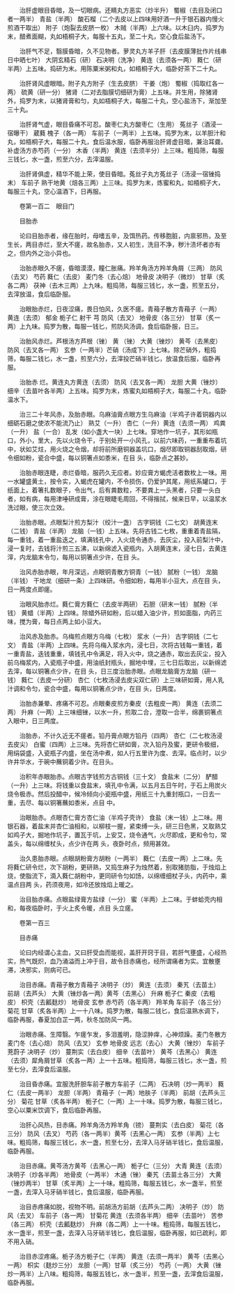 <!-- { "loadSidebar": true } -->
　　治肝虚眼目昏暗，及一切眼病。还睛丸方恶实（炒半升） 蜀椒（去目及闭口者一两半） 青盐（半两） 酸石榴（二个去皮以上四味用好酒一升于银石器内慢火煎酒干取出） 附子（炮裂去皮脐一枚） 木贼（半两）上六味。以木臼内，捣罗为末，醋煮面糊，丸如梧桐子大，每服十五丸，至二十丸，空心食后盐汤下。

　　治肝气不足，翳膜昏暗，久不见物者。萝灵丸方羊子肝（去皮膜薄批作片线串日中晒七叶） 大阴玄精石（研） 石决明（洗净） 黄连（去须各一两） 蕤仁（研半两）上五味。捣研为末。用陈粟米粥和丸，如梧桐子大，临卧好茶下二十丸。

　　治肝肾风虚眼暗。附子丸方附子（生去皮脐） 干姜（炮） 蜀椒（捣取红各一两） 硫黄（研一分） 猪肾（二对去脂膜切细研为膏）上五味。并生用，除猪肾外，捣罗为末，以猪肾膏和匀，丸如梧桐子大，每服二十丸，空心盐汤下，渐加至三十丸。

　　治肝肾气虚，眼目昏痛不可忍。酸枣仁丸方酸枣仁（生用） 菟丝子（酒浸一宿曝干） 葳蕤 槐子（各一两） 车前子（一两半）上五味。捣罗为末，以羊胆汁和丸，如梧桐子大，每服二十丸，食后温水服，临卧再服治肝肾虚目暗，兼治耳聋。补虚汤方赤芍药（一分） 木香（半两） 黄连（去须半分）上三味。粗捣筛，每服三钱匕，水一盏，煎至六分，去滓温服。

　　治肝肾俱虚，精华不能上荣，使目昏暗。菟丝子丸方菟丝子（汤浸一宿锉捣末） 车前子 熟干地黄（焙各三两）上三味。捣罗为末，炼蜜和丸，如梧桐子大，每服三十丸，空心温酒下，日再服。

　　卷第一百二　眼目门

　　目胎赤

　　论曰目胎赤者，缘在胎时，母嗜五辛，及饵热药。传移胞脏，内禀邪热，及至生长，两目赤烂，至大不瘥，故名胎赤，又人初生，洗目不净，秽汁渍坏者亦有之，但内外之治小异也。

　　治胎赤眼久不瘥，昏暗漠漠，瞳仁胀痛。羚羊角汤方羚羊角屑（三两） 防风（去叉） 芍药 蕤仁（去皮） 麦门冬（去心焙） 地骨皮 决明子（微炒） 甘草（炙各二两） 茯神（去木三两）上九味。粗捣筛，每服三钱匕，水一盏，煎至五分，去滓放温，食后临卧服。

　　治眼胎赤烂，日夜涩痛，畏日怕风，久医不瘥。青葙子散方青葙子（一两） 黄连（去须） 郁金 栀子仁 射干 芎 防风（去叉） 地骨皮（各三分） 甘草（炙一两）上九味。捣罗为散，每服一钱匕，煎防风汤调，食后临卧服，日三。

　　治胎风赤烂。芦根汤方芦根（锉） 黄 （锉） 大黄（锉炒） 黄芩（去黑皮） 防风（去叉各一两） 玄参（一两半）芒硝（汤成下）上七味。除芒硝外，粗捣筛，每服二钱匕，水一盏，煎至六分，去滓投芒硝半钱匕，放温食后服，临卧再服。

　　治胎赤 烂。黄连丸方黄连（去须） 防风（去叉各一两） 龙胆 大黄（锉炒） 细辛（去苗叶各半两）上五味。捣罗为末，炼蜜丸如梧桐子大，每服二十丸，临卧温水下。

　　治三二十年风赤，及胎赤眼。乌麻油膏点眼方生乌麻油（半鸡子许着铜器内以细砺石磨之使浓不能流乃止） 熟艾（一升） 杏仁（一升）黄连（去须一两） 鸡粪（一升） 盐（一合） 乱发（如小盏大一块）上七味。穿地作一坑子，其形如瓶口，外小，里大，先以火烧令干，于别处开一小风孔，以前六味药，一重重布着坑中，状如艾炷，用火烧之令烟，却将前所磨铜器盖坑口，烟尽即取铜器刮取烟，研令细如粉，瓷合中盛，每以铜箸点如黍米，在目 头，临卧点之甚妙。

　　治胎赤眼连睫，赤烂昏暗，服药久无应者。妙应膏方蝎虎活者数枚上一味。用一水罐盛黄土，按令实，入蝎虎在罐内，不令损伤，仍爱护其尾，用纸系罐口，于纸面上，着箸扎数眼子，令出气，后有粪数粒，不要粪上一头黑者，只要一头白者，如有病，每用津唾研成膏，涂在眼睫毛周回，不得揩拭，候来日早，以温浆水洗过眼，使三次立效。

　　治胎赤眼。点眼梨汁煎方梨汁（绞汁一盏） 古字铜钱（二七文） 胡黄连末（二钱） 青盐（半两） 龙脑（一钱）上五味。先将古钱二七枚，重重着青盐隔，每一重钱，着一重盐迭之，填满钱孔中，入火烧令通赤，去灰尘，投入前梨汁中，浸一复时，去钱将汁煎三五沸，以新绵滤入瓷瓶内，入胡黄连末，浸七日，去黄连滓，内龙脑末令匀，每用以铜箸点少许，在目 头。

　　治风赤胎赤眼，年月深远，点眼铜青散方铜青（一钱） 腻粉（一钱） 龙脑（半钱） 干地龙（细研一条）上四味研。令细如粉，每用半小豆大，点在目 头，日一两度点即瘥。

　　治眼风胎赤烂。蕤仁膏方蕤仁（去皮半两研） 石胆（研末一钱） 腻粉（半钱） 黄蜡（半两）上四味。除蜡外研如粉，后以蜡入油少许，煎如面脂，内药三味，搅为膏，每日点两上如小豆大。

　　治风赤及胎赤。乌梅煎点眼方乌梅（七枚） 浆水（一升） 古字铜钱（二七文） 青盐（半两）上四味。先将乌梅入浆水内，浸七日，次将古钱每一重钱，着一重青盐，迭钱重重，填钱孔中令满足，将入火中，烧之通赤，取出去灰尘，投入前乌梅浆内，入瓷瓶子中盛，用油纸封瓶头，掘地中埋，三七日后取出，以新绵滤去滓，每以铜箸点少许，在目 头，日三度治胎赤眼。点眼龙脑膏方龙脑（研一钱） 蕤仁（去皮一分研） 杏仁（七枚汤浸去皮尖双仁研）上三味研如膏，用人乳汁调和令匀，瓷合中盛，每用以铜箸点少许，在目 头，日两度。

　　治胎赤兼晕、疼痛不可忍。点眼秦皮煎方秦皮（去粗皮一两） 黄连（去须二两） 升麻（一两）上三味细锉，以水一升，煎取二合，澄取一合半，绵裹铜箸点入眼中，日三两度。

　　治胎赤，不计久近无不瘥者。铅丹膏点眼方铅丹（四两） 杏仁（二七枚汤浸去皮尖） 白蜜（四两）上三味。先将杏仁研如膏，次入铅丹及蜜，更研令极细，用绢袋盛，入瓷瓶子内盛，坐在汤中煮，如人行五里许为度、去滓。临点时，以少许井华水，于碗中蘸铜着少许。在目头。

　　治积年赤眼胎赤。点眼古字钱煎方古铜钱（三十文） 食盐末（二分） 酽醋（一升）上三味。将钱重以食盐末，填孔中令满，以五月五日午时，于石上用炭火烧令极赤。然后投醋中，候冷倾向小瓷瓶中盛，用纸三十九重封瓶口，一日去一重，去尽、每以铜箸蘸如黍米，点目 中。

　　治眼胎赤。点眼杏仁膏方杏仁油（半鸡子壳许） 食盐（末一钱）上二味。用银石器，着盐末并杏仁油相和，以柳枝一握，紧束缚一头，研三日色黑，又取熟艾如鸡子大，掘地作坑子，置瓦于坑，上安艾，烧令通气，火尽即成，更和令匀，常盖头，每以绵缠杖头，点少许在两 头，夜卧时点，频用甚效。

　　治久患胎赤眼。点眼胡粉膏方胡粉（一两半） 蕤仁（去皮一两）上二味。先将蕤仁研令烂，次下胡粉，更研熟，又捣生麻子为烛然着，别取猪肪脂，于烛焰上烧，使脂流下，滴入蕤仁胡粉中，更同研令匀如饧，以绵缠细杖子头，内药中，乘温点目两 头，药须夜用，如冷还放烛焰上暖之。

　　治目胎赤痛。点眼盐绿膏方盐绿（一分） 蜜（半两）上二味。于蚌蛤壳内相和，每夜临卧时，于火上炙令暖，点目 头立瘥。

　　卷第一百三

　　目赤痛

　　论曰内经谓心主血，又曰肝受血而能视，盖肝开窍于目，若肝气壅盛，心经热实，热气既炽，血乃涌溢而上冲于目，故令目赤痛也，经所谓痛者为实。宜散壅滞，决邪实，则病可已。

　　治目赤痛。青葙子散方青葙子 决明子（炒） 黄连（去须） 秦艽（去苗土） 前胡（去芦头） 大黄（锉炒各一两）黄芩（去黑心） 升麻 栀子仁 秦皮（去粗皮） 枳壳（去瓤麸炒） 地骨皮 玄参 赤芍药（各半两） 羚羊角 车前子（各三分） 菊花 甘草（炙各半两）上一十八味。捣罗为散，每服二钱匕，食后温熟水调下，临卧再服，春夏加白芷一两，秋冬加防风一两。

　　治眼赤痛、生障翳。乍瘥乍发，多泪羞明，隐涩肿痒，心神烦躁。麦门冬散方麦门冬（去心焙） 防风（去叉） 玄参 地骨皮 远志（去心） 大黄（锉炒） 车前子 茺蔚子 决明子（炒） 蔓荆实（去白皮） 细辛（去苗叶） 黄芩（去黑心） 黄连（去须）犀角屑甘草（炙各一两）上一十五味。粗捣筛，每服三钱匕，水一盏，煎至七分，去滓食后温服。

　　治目昏赤痛。宜服洗肝胆车前子散方车前子（二两） 石决明（炒一两半） 蕤仁（去皮一两半） 龙胆（半两） 青葙子（一两）地肤子（半两） 前胡（去芦头三分） 菊花 甘草（炙各半两） 栀子仁（一两）上一十味。捣罗为散，每服三钱匕，空心以粟米饮调下，食后临卧再服。

　　治肝心风热，目赤痛。羚羊角汤方羚羊角（镑） 蔓荆实（去白皮） 菊花（各三分） 防风（去叉） 芍药（各一两半）黄芩（去黑心一两） 玄参（半两）上七味。粗捣筛，每服三钱匕，水一盏，煎至七分，去滓入马牙硝半钱匕，食后温服，临卧再服。

　　治目赤痛。黄芩汤方黄芩（去黑心一两） 栀子仁（三分） 大青 黄连（去须） 决明子（炒各半两） 地骨皮（一两半） 木通（锉） 秦艽（去苗土各三分） 大黄（锉炒两半） 甘草（炙半两）上一十味。粗捣筛，每服五钱匕，水一盏半，煎至一盏，去滓入马牙硝半钱匕，食后温服，临卧再服。

　　治目赤疼痛如脱，视物不明。前胡汤方前胡（去芦头二两） 决明子（炒） 防风（去叉） 车前子（各一两） 甘菊花 黄连（去须各半两） 细辛（去苗叶） 苦参（各三两） 枳壳（去瓤麸炒） 升麻（各二两）上一十味。粗捣筛，每服五钱匕，水一盏半，煎至一盏，去滓入马牙硝半钱匕，食后温服，临卧再服，如已疏利，即不用入硝。

　　治目赤涩疼痛。栀子汤方栀子仁（半两） 黄连（去须一两半） 黄芩（去黑心一两） 枳实（麸炒三分） 龙胆（一两）甘草（炙三分） 芍药（一两） 大黄（锉炒一两半）上八味。粗捣筛，每服五钱匕，水一盏半，煎至一盏，去滓食后温服，临卧再服。

